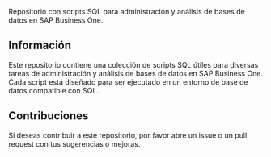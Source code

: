 Repositorio con scripts SQL para administración y análisis de bases de datos en SAP Business One.

## Información

Este repositorio contiene una colección de scripts SQL útiles para diversas tareas de administración y análisis de bases de datos en SAP Business One. Cada script está diseñado para ser ejecutado en un entorno de base de datos compatible con SQL.

## Contribuciones

Si deseas contribuir a este repositorio, por favor abre un issue o un pull request con tus sugerencias o mejoras.
